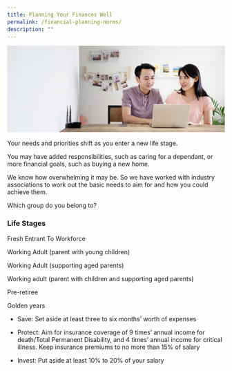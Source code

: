 ```yaml
---
title: Planning Your Finances Well
permalink: /financial-planning-norms/
description: ""
---
```

![Are Your Planning Your Finances](/images/Are%20You%20Planning%20Your%20Finances/planning%20your%20finances.jfif)

Your needs and priorities shift as you enter a new life stage. 

You may have added responsibilities, such as caring for a dependant, or more financial goals, such as buying a new home. 

We know how overwhelming it may be. So we have worked with industry associations to work out the basic needs to aim for and how you could achieve them. 

Which group do you belong to?

### Life Stages

Fresh Entrant To Workforce

Working Adult (parent with young children)

Working Adult (supporting aged parents)

Working adult (parent with children and supporting aged parents)

Pre-retiree

Golden years



* Save: Set aside at least three to six months’ worth of expenses

* Protect: Aim for insurance coverage of 9 times’ annual income for death/Total Permanent Disability, and 4 times’ annual income for critical illness. Keep insurance premiums to no more than 15% of salary

* Invest: Put aside at least 10% to 20% of your salary